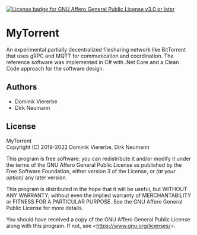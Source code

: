 [![License badge for GNU Affero General Public License v3.0 or later](https://img.shields.io/badge/License-AGPL--3.0--or--later-informational)](https://www.gnu.org/licenses/gpl-3.0-standalone.html)

# MyTorrent

An experimental partially decentralized filesharing network like BitTorrent that uses gRPC and MQTT for communication and coordination. The reference software was implemented in C# with .Net Core and a Clean Code approach for the software design.

## Authors

- Dominik Viererbe 
- Dirk Neumann

## License

MyTorrent   
Copyright (C) 2019-2022 Dominik Viererbe, Dirk Neumann

This program is free software: you can redistribute it and/or modify it under the terms of the GNU Affero General Public License as published by the Free Software Foundation, either version 3 of the License, or *(at your option)* any later version.

This program is distributed in the hope that it will be useful, but WITHOUT ANY WARRANTY; without even the implied warranty of MERCHANTABILITY or FITNESS FOR A PARTICULAR PURPOSE. See the GNU Affero General Public License for more details.

You should have received a copy of the GNU Affero General Public License along with this program. If not, see <<https://www.gnu.org/licenses/>>.